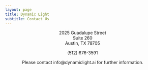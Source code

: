 ```yaml
---
layout: page
title: Dynamic Light
subtitle: Contact Us
---
```

<div>
    <p style="text-align: center;">
        2025 Guadalupe Street <br>
        Suite 260 <br>
        Austin, TX 78705 <br> 
    </p>
    <p style="text-align: center;">    
        (512) 676-3591
    </p>
     <p style="text-align: center;">    
        Please contact info@dynamiclight.ai for further information.
    </p>
</div>
